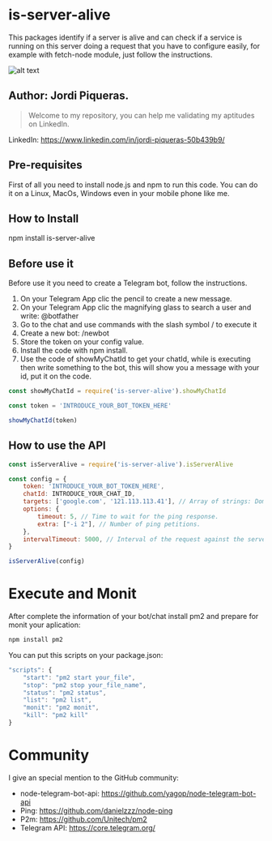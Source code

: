 # is-server-alive
This packages identify if a server is alive and can check if a service is running on this server doing a request that you have to configure easily, for example with fetch-node module, just follow the instructions.

![alt text](https://image.prntscr.com/image/PwA2Am8BQhiV2Yzbpxsv8g.png)

## Author: Jordi Piqueras.
> Welcome to my repository, you can help me validating my aptitudes on LinkedIn.

LinkedIn: https://www.linkedin.com/in/jordi-piqueras-50b439b9/

## Pre-requisites
First of all you need to install node.js and npm to run this code. You can do it on a Linux, MacOs, Windows even in your mobile phone like me.

## How to Install
npm install is-server-alive

## Before use it
Before use it you need to create a Telegram bot, follow the instructions.

1. On your Telegram App clic the pencil to create a new message.
2. On your Telegram App clic the magnifying glass to search a user and write: @botfather
3. Go to the chat and use commands with the slash symbol / to execute it
4. Create a new bot: /newbot 
5. Store the token on your config value.
6. Install the code with npm install.
7. Use the code of showMyChatId to get your chatId, while is executing then write something to the bot, this will show you a message with your id, put it on the code.

```js
const showMyChatId = require('is-server-alive').showMyChatId

const token = 'INTRODUCE_YOUR_BOT_TOKEN_HERE'

showMyChatId(token)
```

## How to use the API
```js
const isServerAlive = require('is-server-alive').isServerAlive

const config = {
    token: 'INTRODUCE_YOUR_BOT_TOKEN_HERE',
    chatId: INTRODUCE_YOUR_CHAT_ID,
    targets: ['google.com', '121.113.113.41'], // Array of strings: Domains and URLs
    options: {
        timeout: 5, // Time to wait for the ping response.
        extra: ["-i 2"], // Number of ping petitions.
    },
    intervalTimeout: 5000, // Interval of the request against the server.
}

isServerAlive(config)
```

# Execute and Monit
After complete the information of your bot/chat install pm2 and prepare for monit your aplication:


```js 
npm install pm2
```

You can put this scripts on your package.json:
```js 
"scripts": {
    "start": "pm2 start your_file",
    "stop": "pm2 stop your_file_name",
    "status": "pm2 status",
    "list": "pm2 list",
    "monit": "pm2 monit",
    "kill": "pm2 kill"
}
```

# Community
I give an special mention to the GitHub community:
* node-telegram-bot-api: https://github.com/yagop/node-telegram-bot-api
* Ping: https://github.com/danielzzz/node-ping
* P2m: https://github.com/Unitech/pm2
* Telegram API: https://core.telegram.org/ 